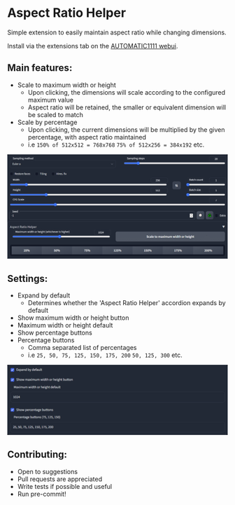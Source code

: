 # Aspect Ratio Helper

Simple extension to easily maintain aspect ratio while changing dimensions.

Install via the extensions tab on the [AUTOMATIC1111 webui](https://github.com/AUTOMATIC1111/stable-diffusion-webui).

## Main features:

- Scale to maximum width or height
  - Upon clicking, the dimensions will scale according to the configured maximum value
  - Aspect ratio will be retained, the smaller or equivalent dimension will be scaled to match
- Scale by percentage
  - Upon clicking, the current dimensions will be multiplied by the given percentage, with aspect ratio maintained
  - i.e `150% of 512x512 = 768x768` `75% of 512x256 = 384x192` etc.

![user-interface.png](docs%2Fuser-interface.png)

## Settings:

- Expand by default
  - Determines whether the 'Aspect Ratio Helper' accordion expands by default
- Show maximum width or height button
- Maximum width or height default
- Show percentage buttons
- Percentage buttons
  - Comma separated list of percentages
  - i.e `25, 50, 75, 125, 150, 175, 200` `50, 125, 300` etc.

![settings.png](docs%2Fsettings.png)

## Contributing:

- Open to suggestions
- Pull requests are appreciated
- Write tests if possible and useful
- Run pre-commit!
